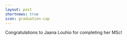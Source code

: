 ```yaml
---
layout: post
shortnews: true
icon: graduation-cap
---
```

Congratulations to Jaana Louhio for completing her MSc!


